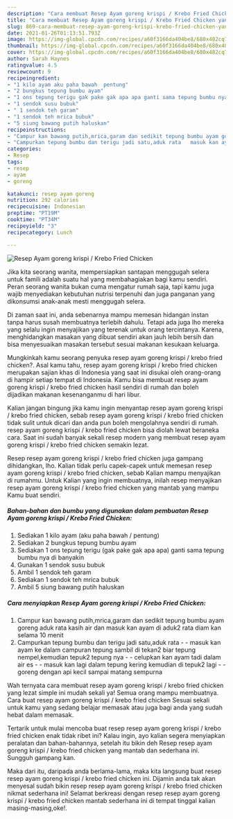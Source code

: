 ```yaml
---
description: "Cara membuat Resep Ayam goreng krispi / Krebo Fried Chicken yang nikmat dan Mudah Dibuat"
title: "Cara membuat Resep Ayam goreng krispi / Krebo Fried Chicken yang nikmat dan Mudah Dibuat"
slug: 869-cara-membuat-resep-ayam-goreng-krispi-krebo-fried-chicken-yang-nikmat-dan-mudah-dibuat
date: 2021-01-26T01:13:51.793Z
image: https://img-global.cpcdn.com/recipes/a60f3166da404be8/680x482cq70/resep-ayam-goreng-krispi-krebo-fried-chicken-foto-resep-utama.jpg
thumbnail: https://img-global.cpcdn.com/recipes/a60f3166da404be8/680x482cq70/resep-ayam-goreng-krispi-krebo-fried-chicken-foto-resep-utama.jpg
cover: https://img-global.cpcdn.com/recipes/a60f3166da404be8/680x482cq70/resep-ayam-goreng-krispi-krebo-fried-chicken-foto-resep-utama.jpg
author: Sarah Haynes
ratingvalue: 4.5
reviewcount: 9
recipeingredient:
- "1 kilo ayam aku paha bawah  pentung"
- "2 bungkus tepung bumbu ayam"
- "1 ons tepung terigu gak pake gak apa apa ganti sama tepung bumbu nya di banyakin"
- "1 sendok susu bubuk"
- " 1 sendok teh garam"
- "1 sendok teh mrica bubuk"
- "5 siung bawang putih haluskan"
recipeinstructions:
- "Campur kan bawang putih,mrica,garam dan sedikit tepung bumbu ayam goreng aduk rata kasih air dan masuk kan ayam di aduk2 rata diam kan selama 10 menit"
- "Campurkan tepung bumbu dan terigu jadi satu,aduk rata   masuk kan ayam ke dalam campuran tepung sambil di tekan2 biar tepung nempel,kemudian tepuk2 tepung nya   celupkan kan ayam tadi dalam air es   masuk kan lagi dalam tepung kering kemudian di tepuk2 lagi   goreng dengan api kecil sampai matang sempurna"
categories:
- Resep
tags:
- resep
- ayam
- goreng

katakunci: resep ayam goreng 
nutrition: 292 calories
recipecuisine: Indonesian
preptime: "PT19M"
cooktime: "PT34M"
recipeyield: "3"
recipecategory: Lunch

---
```



![Resep Ayam goreng krispi / Krebo Fried Chicken](https://img-global.cpcdn.com/recipes/a60f3166da404be8/680x482cq70/resep-ayam-goreng-krispi-krebo-fried-chicken-foto-resep-utama.jpg)

Jika kita seorang wanita, mempersiapkan santapan menggugah selera untuk famili adalah suatu hal yang membahagiakan bagi kamu sendiri. Peran seorang  wanita bukan cuma mengatur rumah saja, tapi kamu juga wajib menyediakan kebutuhan nutrisi terpenuhi dan juga panganan yang dikonsumsi anak-anak mesti menggugah selera.

Di zaman  saat ini, anda sebenarnya mampu memesan hidangan instan tanpa harus susah membuatnya terlebih dahulu. Tetapi ada juga lho mereka yang selalu ingin menyajikan yang terenak untuk orang tercintanya. Karena, menghidangkan masakan yang dibuat sendiri akan jauh lebih bersih dan bisa menyesuaikan masakan tersebut sesuai makanan kesukaan keluarga. 



Mungkinkah kamu seorang penyuka resep ayam goreng krispi / krebo fried chicken?. Asal kamu tahu, resep ayam goreng krispi / krebo fried chicken merupakan sajian khas di Indonesia yang saat ini disukai oleh orang-orang di hampir setiap tempat di Indonesia. Kamu bisa membuat resep ayam goreng krispi / krebo fried chicken hasil sendiri di rumah dan boleh dijadikan makanan kesenanganmu di hari libur.

Kalian jangan bingung jika kamu ingin menyantap resep ayam goreng krispi / krebo fried chicken, sebab resep ayam goreng krispi / krebo fried chicken tidak sulit untuk dicari dan anda pun boleh mengolahnya sendiri di rumah. resep ayam goreng krispi / krebo fried chicken bisa diolah lewat beraneka cara. Saat ini sudah banyak sekali resep modern yang membuat resep ayam goreng krispi / krebo fried chicken semakin lezat.

Resep resep ayam goreng krispi / krebo fried chicken juga gampang dihidangkan, lho. Kalian tidak perlu capek-capek untuk memesan resep ayam goreng krispi / krebo fried chicken, sebab Kalian mampu menyajikan di rumahmu. Untuk Kalian yang ingin membuatnya, inilah resep menyajikan resep ayam goreng krispi / krebo fried chicken yang mantab yang mampu Kamu buat sendiri.

<!--inarticleads1-->

##### Bahan-bahan dan bumbu yang digunakan dalam pembuatan Resep Ayam goreng krispi / Krebo Fried Chicken:

1. Sediakan 1 kilo ayam (aku paha bawah / pentung)
1. Sediakan 2 bungkus tepung bumbu ayam
1. Sediakan 1 ons tepung terigu (gak pake gak apa apa) ganti sama tepung bumbu nya di banyakin
1. Gunakan 1 sendok susu bubuk
1. Ambil  1 sendok teh garam
1. Sediakan 1 sendok teh mrica bubuk
1. Ambil 5 siung bawang putih haluskan




<!--inarticleads2-->

##### Cara menyiapkan Resep Ayam goreng krispi / Krebo Fried Chicken:

1. Campur kan bawang putih,mrica,garam dan sedikit tepung bumbu ayam goreng aduk rata kasih air dan masuk kan ayam di aduk2 rata diam kan selama 10 menit
1. Campurkan tepung bumbu dan terigu jadi satu,aduk rata  -  - masuk kan ayam ke dalam campuran tepung sambil di tekan2 biar tepung nempel,kemudian tepuk2 tepung nya  -  - celupkan kan ayam tadi dalam air es  -  - masuk kan lagi dalam tepung kering kemudian di tepuk2 lagi  -  - goreng dengan api kecil sampai matang sempurna




Wah ternyata cara membuat resep ayam goreng krispi / krebo fried chicken yang lezat simple ini mudah sekali ya! Semua orang mampu membuatnya. Cara buat resep ayam goreng krispi / krebo fried chicken Sesuai sekali untuk kamu yang sedang belajar memasak atau juga bagi anda yang sudah hebat dalam memasak.

Tertarik untuk mulai mencoba buat resep resep ayam goreng krispi / krebo fried chicken enak tidak ribet ini? Kalau ingin, ayo kalian segera menyiapkan peralatan dan bahan-bahannya, setelah itu bikin deh Resep resep ayam goreng krispi / krebo fried chicken yang mantab dan sederhana ini. Sungguh gampang kan. 

Maka dari itu, daripada anda berlama-lama, maka kita langsung buat resep resep ayam goreng krispi / krebo fried chicken ini. Dijamin anda tak akan menyesal sudah bikin resep resep ayam goreng krispi / krebo fried chicken nikmat sederhana ini! Selamat berkreasi dengan resep resep ayam goreng krispi / krebo fried chicken mantab sederhana ini di tempat tinggal kalian masing-masing,oke!.


